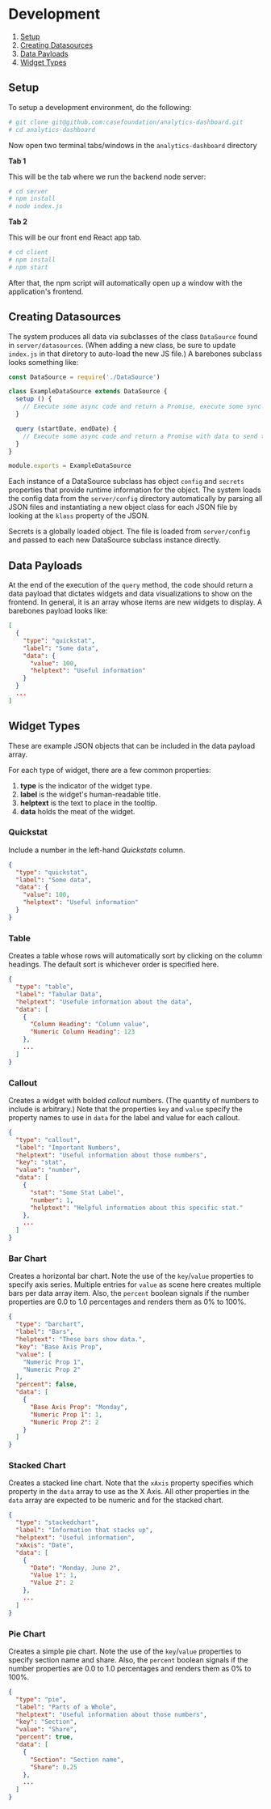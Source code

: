 # Development

1. [Setup](#setup)
1. [Creating Datasources](#creating-datasources)
1. [Data Payloads](#data-payloads)
1. [Widget Types](#widget-types)

## Setup

To setup a development environment, do the following:

```bash
# git clone git@github.com:casefoundation/analytics-dashboard.git
# cd analytics-dashboard
```

Now open two terminal tabs/windows in the `analytics-dashboard` directory

**Tab 1**

This will be the tab where we run the backend node server:

```bash
# cd server
# npm install
# node index.js
```

**Tab 2**

This will be our front end React app tab.

```bash
# cd client
# npm install
# npm start
```

After that, the npm script will automatically open up a window with the application's frontend.

## Creating Datasources

The system produces all data via subclasses of the class `DataSource` found in `server/datasources`. (When adding a new class, be sure to update `index.js` in that diretory to auto-load the new JS file.) A barebones subclass looks something like:

```javascript
const DataSource = require('./DataSource')

class ExampleDataSource extends DataSource {
  setup () {
    // Execute some async code and return a Promise, execute some sync code and return Promise.resolve(), or omit the method entirely if no setup is needed.
  }

  query (startDate, endDate) {
    // Execute some async code and return a Promise with data to send to the front end. (See Data Payloads in Development docs). The params are date objects that dictate the bounds of the data to be fetched
  }
}

module.exports = ExampleDataSource
```

Each instance of a DataSource subclass has object `config` and `secrets` properties that provide runtime information for the object. The system loads the config data from the `server/config` directory automatically by parsing all JSON files and instantiating a new object class for each JSON file by looking at the `klass` property of the JSON.

Secrets is a globally loaded object. The file is loaded from `server/config` and passed to each new DataSource subclass instance directly.

## Data Payloads

At the end of the execution of the `query` method, the code should return a data payload that dictates widgets and data visualizations to show on the frontend. In general, it is an array whose items are new widgets to display. A barebones payload looks like:

```JSON
[
  {
    "type": "quickstat",
    "label": "Some data",
    "data": {
      "value": 100,
      "helptext": "Useful information"
    }
  }
  ...
]
```

## Widget Types

These are example JSON objects that can be included in the data payload array. 

For each type of widget, there are a few common properties:

1. **type** is the indicator of the widget type.
1. **label** is the widget's human-readable title.
1. **helptext** is the text to place in the tooltip.
1. **data** holds the meat of the widget.

### Quickstat

Include a number in the left-hand _Quickstats_ column.

```JSON
{
  "type": "quickstat",
  "label": "Some data",
  "data": {
    "value": 100,
    "helptext": "Useful information"
  }
}
```

### Table

Creates a table whose rows will automatically sort by clicking on the column headings. The default sort is whichever order is specified here.

```JSON
{
  "type": "table",
  "label": "Tabular Data",
  "helptext": "Usefule information about the data",
  "data": [
    {
      "Column Heading": "Column value",
      "Numeric Column Heading": 123
    },
    ...
  ]
}
```

### Callout

Creates a widget with bolded _callout_ numbers. (The quantity of numbers to include is arbitrary.) Note that the properties `key` and `value` specify the property names to use in `data` for the label and value for each callout.

```JSON
{
  "type": "callout",
  "label": "Important Numbers",
  "helptext": "Useful information about those numbers",
  "key": "stat",
  "value": "number",
  "data": [
    {
      "stat": "Some Stat Label",
      "number": 1,
      "helptext": "Helpful information about this specific stat."
    },
    ...
  ]
}
```

### Bar Chart

Creates a horizontal bar chart. Note the use of the `key`/`value` properties to specify axis series. Multiple entries for `value` as scene here creates multiple bars per data array item. Also, the `percent` boolean signals if the number properties are 0.0 to 1.0 percentages and renders them as 0% to 100%.

```JSON
{
  "type": "barchart",
  "label": "Bars",
  "helptext": "These bars show data.",
  "key": "Base Axis Prop",
  "value": [
    "Numeric Prop 1",
    "Numeric Prop 2"
  ],
  "percent": false,
  "data": [
    {
      "Base Axis Prop": "Monday",
      "Numeric Prop 1": 1,
      "Numeric Prop 2": 2
    }
  ]
}
```

### Stacked Chart

Creates a stacked line chart. Note that the `xAxis` property specifies which property in the `data` array to use as the X Axis. All other properties in the `data` array are expected to be numeric and for the stacked chart.

```JSON
{
  "type": "stackedchart",
  "label": "Information that stacks up",
  "helptext": "Useful information",
  "xAxis": "Date", 
  "data": [
    {
      "Date": "Monday, June 2",
      "Value 1": 1,
      "Value 2": 2
    },
    ...
  ]
}
```

### Pie Chart

Creates a simple pie chart. Note the use of the `key`/`value` properties to specify section name and share. Also, the `percent` boolean signals if the number properties are 0.0 to 1.0 percentages and renders them as 0% to 100%.

```JSON
{
  "type": "pie",
  "label": "Parts of a Whole",
  "helptext": "Useful information about those numbers",
  "key": "Section",
  "value": "Share",
  "percent": true,
  "data": [
    {
      "Section": "Section name",
      "Share": 0.25
    },
    ...
  ]
}
```
